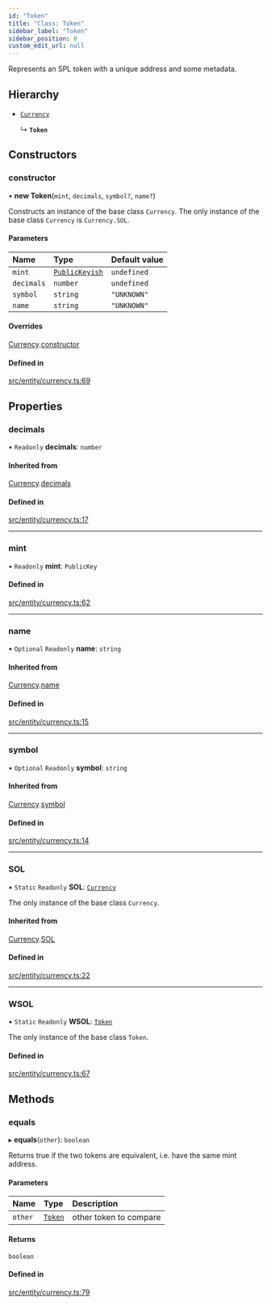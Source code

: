 ```yaml
---
id: "Token"
title: "Class: Token"
sidebar_label: "Token"
sidebar_position: 0
custom_edit_url: null
---
```


Represents an SPL token with a unique address and some metadata.

## Hierarchy

- [`Currency`](Currency.md)

  ↳ **`Token`**

## Constructors

### constructor

• **new Token**(`mint`, `decimals`, `symbol?`, `name?`)

Constructs an instance of the base class `Currency`. The only instance of the base class `Currency` is `Currency.SOL`.

#### Parameters

| Name | Type | Default value |
| :------ | :------ | :------ |
| `mint` | [`PublicKeyish`](../modules.md#publickeyish) | `undefined` |
| `decimals` | `number` | `undefined` |
| `symbol` | `string` | `"UNKNOWN"` |
| `name` | `string` | `"UNKNOWN"` |

#### Overrides

[Currency](Currency.md).[constructor](Currency.md#constructor)

#### Defined in

[src/entity/currency.ts:69](https://github.com/raydium-io/raydium-sdk/blob/3d95730/src/entity/currency.ts#L69)

## Properties

### decimals

• `Readonly` **decimals**: `number`

#### Inherited from

[Currency](Currency.md).[decimals](Currency.md#decimals)

#### Defined in

[src/entity/currency.ts:17](https://github.com/raydium-io/raydium-sdk/blob/3d95730/src/entity/currency.ts#L17)

___

### mint

• `Readonly` **mint**: `PublicKey`

#### Defined in

[src/entity/currency.ts:62](https://github.com/raydium-io/raydium-sdk/blob/3d95730/src/entity/currency.ts#L62)

___

### name

• `Optional` `Readonly` **name**: `string`

#### Inherited from

[Currency](Currency.md).[name](Currency.md#name)

#### Defined in

[src/entity/currency.ts:15](https://github.com/raydium-io/raydium-sdk/blob/3d95730/src/entity/currency.ts#L15)

___

### symbol

• `Optional` `Readonly` **symbol**: `string`

#### Inherited from

[Currency](Currency.md).[symbol](Currency.md#symbol)

#### Defined in

[src/entity/currency.ts:14](https://github.com/raydium-io/raydium-sdk/blob/3d95730/src/entity/currency.ts#L14)

___

### SOL

▪ `Static` `Readonly` **SOL**: [`Currency`](Currency.md)

The only instance of the base class `Currency`.

#### Inherited from

[Currency](Currency.md).[SOL](Currency.md#sol)

#### Defined in

[src/entity/currency.ts:22](https://github.com/raydium-io/raydium-sdk/blob/3d95730/src/entity/currency.ts#L22)

___

### WSOL

▪ `Static` `Readonly` **WSOL**: [`Token`](Token.md)

The only instance of the base class `Token`.

#### Defined in

[src/entity/currency.ts:67](https://github.com/raydium-io/raydium-sdk/blob/3d95730/src/entity/currency.ts#L67)

## Methods

### equals

▸ **equals**(`other`): `boolean`

Returns true if the two tokens are equivalent, i.e. have the same mint address.

#### Parameters

| Name | Type | Description |
| :------ | :------ | :------ |
| `other` | [`Token`](Token.md) | other token to compare |

#### Returns

`boolean`

#### Defined in

[src/entity/currency.ts:79](https://github.com/raydium-io/raydium-sdk/blob/3d95730/src/entity/currency.ts#L79)
